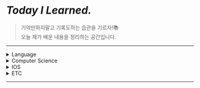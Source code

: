 # *Today I Learned.*
>기억만하지말고 기록도하는 습관을 기르자!📚 <br>오늘 제가 배운 내용을 정리하는 공간입니다.<br>



---

<details>
  <summary>Language</summary>
  <ul>
    <li>
    <details>
      <summary><a href="Language/clang" target="_blank">Clang</a></summary>
        <ul>
        </ul>
      </details>
      <details>
      <summary><a href="Language/Swift.md" target="_blank">Swift</a></summary>
        <ul>
          <li><a href="Language/Swift.md#aboutswift" target="_blank">About Swift</a></li>
          <li><a href="Language/Swift.md#structvsclass" target="_blank">Struct와 Class의 차이</a></li>
        </ul>
      </details>
    </li>
  </ul>
</details>
<details>
  <summary>Computer Science</summary>
  <ul>
    <li>
    <details>
      <summary><a href="Language/Swift.md" target="_blank">자료구조와 알고리즘</a></summary>
        <ul>
          <li><a href="Language/Swift.md#개요" target="_blank">자료구조의 개요</a></li>
          <li><a href="Language/Swift.md#연결리스트" target="_blank">연결 리스트</a></li>
        </ul>
      </details>
    </li>
  </ul>
</details>
<details>
  <summary>IOS</summary>
  <ul>
    <li>
      <details>
      <summary><a href="IOS/IOS.md" target="_blank">IOS</a></summary>
        <ul>
          <li><a href="IOS/IOS.md#appprojectfile" target="_blank">AppProject File</a></li>
          <li><a href="IOS/IOS.md#infoplist" target="_blank">Info.plist</a></li>
          <li><a href="IOS/IOS.md#sboverview" target="_blank">StoryBoard OverView</a></li>
          <li><a href="IOS/IOS.md#autolayout" target="_blank">AutoLayout</a></li>
          <li><a href="IOS/IOS.md#applifecycle" target="_blank">Application Life Cycle</a></li>
          <li><a href="IOS/IOS.md#vclifecycle" target="_blank">ViewController Life Cycle</a></li>
          <li><a href="IOS/IOS.md#webView" target="_blank">WebView</a></li>
          <li><a href="IOS/IOS.md#networking" target="_blank">Networking in IOS</a></li>
        </ul>
      </details>
    </li>
  </ul>
</details>
<details>
  <summary>ETC</summary>
  <ul>
    <li>
      <details>
      <summary><a href="ETC/개발용어.md" target="_blank">개발용어</a></summary>
        <ul>
          <li><a href="ETC/개발용어.md#severless" target="_blank">Sever Less</a></li>
          <li><a href="ETC/개발용어.md#libraryvsframework" target="_blank">라이브러리 VS 프레임워크</a></li>
        </ul>
      </details>
      <details>
      <summary><a href="ETC/Error.md" target="_blank">Error</a></summary>
        <ul>
          <li><a href="ETC/Error.md#xcodesimulatornon" target="_blank">xcode 시뮬레이터 안보일 때</a></li>
          <li><a href="ETC/Error.md#sourcetreedir" target="_blank">sourceTree 하위 폴더 인식 못할 때</a></li>
          <li><a href="ETC/Error.md#WKWebView" target="_blank">WKWebView</a></li>
        </ul>
      </details>
      <details>
      <summary><a href="ETC/Tip.md" target="_blank">Tip</a></summary>
        <ul>
          <li><a href="ETC/Tip.md#경력관리" target="_blank">경력관리</a></li>
          <li><a href="ETC/Tip.md#같이일" target="_blank">같이 일 하고 싶은 사람</a></li>
          <li><a href="ETC/Tip.md#맥북한영키" target="_blank">맥북 한영키 딜레이 줄이기</a></li>
          <li><a href="ETC/Tip.md#소스트리비밀번호" target="_blank">SourceTree 비밀번호 변경하는 방법</a></li>
          <li><a href="ETC/Tip.md#stackedit" target="_blank">마크다운 에디터 stackEdit</a></li>
        </ul>
      </details>
    </li>
  </ul>
</details>

---

